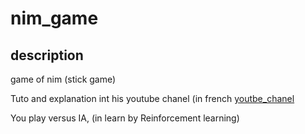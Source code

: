# nim_game

## description

game of nim (stick game)

Tuto and explanation int his youtube chanel (in french [youtbe_chanel](https://www.youtube.com/watch?v=OKTjheBEvDY&t=1049s)

You play versus IA, (in learn by Reinforcement learning)